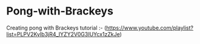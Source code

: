 # Pong-with-Brackeys
Creating pong with Brackeys tutorial :- (https://www.youtube.com/playlist?list=PLPV2KyIb3jR4_IYZY2V0G3IUYcx1zZkJe)
